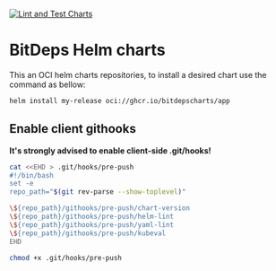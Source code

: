 [![Lint and Test Charts](https://github.com/bitdepscharts/charts/actions/workflows/lint-test.yaml/badge.svg)](https://github.com/bitdepscharts/charts/actions/workflows/lint-test.yaml)

# BitDeps Helm charts

This an OCI helm charts repositories, to install a desired chart use the command as bellow:

```bash
helm install my-release oci://ghcr.io/bitdepscharts/app
```

## Enable client githooks

**It's strongly advised to enable client-side .git/hooks!**

```bash
cat <<EHD > .git/hooks/pre-push
#!/bin/bash
set -e
repo_path="$(git rev-parse --show-toplevel)"

\${repo_path}/githooks/pre-push/chart-version
\${repo_path}/githooks/pre-push/helm-lint
\${repo_path}/githooks/pre-push/yaml-lint
\${repo_path}/githooks/pre-push/kubeval
EHD

chmod +x .git/hooks/pre-push
```
